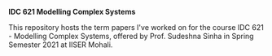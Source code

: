 **IDC 621 Modelling Complex Systems**  

This repository hosts the term papers I've worked on for the course IDC 621 - Modelling Complex Systems, offered by Prof. Sudeshna Sinha in Spring Semester 2021 at IISER Mohali. 
